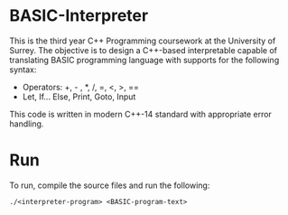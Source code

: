 # BASIC-Interpreter

This is the third year C++ Programming coursework at the University of Surrey. The objective is to design a C++-based interpretable capable of translating BASIC programming language with supports for the following syntax:
- Operators: +, - , *, /, =, <, >, ==
- Let, If... Else, Print, Goto, Input

This code is written in modern C++-14 standard with appropriate error handling.

# Run
To run, compile the source files and run the following:
```
./<interpreter-program> <BASIC-program-text>
```

